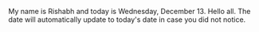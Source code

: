 My name is Rishabh and today is Wednesday, December 13. Hello all. The date will automatically update to today's date in case you did not notice.
